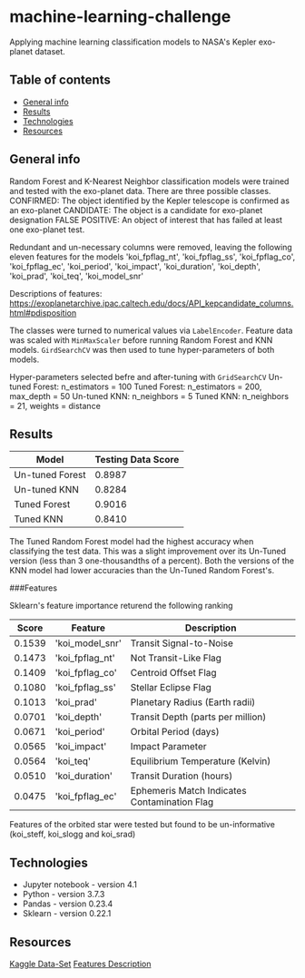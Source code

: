 # machine-learning-challenge
Applying machine learning classification models to NASA's Kepler exo-planet dataset. 


## Table of contents

* [General info](#general-info)
* [Results](#results)
* [Technologies](#technologies)
* [Resources](#resources)

## General info
Random Forest and K-Nearest Neighbor classification models were trained and tested with the exo-planet data. There are three possible classes.
CONFIRMED: The object identified by the Kepler telescope is confirmed as an exo-planet
CANDIDATE: The object is a candidate for exo-planet designation
FALSE POSITIVE: An object of interest that has failed at least one exo-planet test.

Redundant and un-necessary columns were removed, leaving the following eleven features for the models 
'koi_fpflag_nt', 'koi_fpflag_ss', 'koi_fpflag_co', 'koi_fpflag_ec', 'koi_period', 'koi_impact', 'koi_duration', 'koi_depth', 'koi_prad', 'koi_teq', 'koi_model_snr'

Descriptions of features: https://exoplanetarchive.ipac.caltech.edu/docs/API_kepcandidate_columns.html#pdisposition

The classes were turned to numerical values via `LabelEncoder`. Feature data was scaled with `MinMaxScaler` before running Random Forest and KNN models. `GirdSearchCV` was then used to tune hyper-parameters of both models. 

Hyper-parameters selected befre and after-tuning with `GridSearchCV`
Un-tuned Forest: n_estimators = 100
Tuned Forest: n_estimators = 200, max_depth = 50
Un-tuned KNN: n_neighbors = 5
Tuned KNN: n_neighbors = 21, weights = distance

## Results
|Model|Testing Data Score|
|---|---|
|Un-tuned Forest| 0.8987 |
|Un-tuned KNN| 0.8284 |
|Tuned Forest| 0.9016 |
|Tuned KNN| 0.8410 |

The Tuned Random Forest model had the highest accuracy when classifying the test data. This was a slight improvement over its Un-Tuned version (less than 3 one-thousandths of a percent). Both the versions of the KNN model had lower accuracies than the Un-Tuned Random Forest's.

###Features

Sklearn's feature importance returend the following ranking

|Score|Feature|Description|
|---|---|---|
|0.1539 |'koi_model_snr'|Transit Signal-to-Noise|
|0.1473 |'koi_fpflag_nt'|Not Transit-Like Flag|
|0.1409 |'koi_fpflag_co'|Centroid Offset Flag|
|0.1080|'koi_fpflag_ss'|Stellar Eclipse Flag|
|0.1013|'koi_prad'|	Planetary Radius (Earth radii)|
|0.0701|'koi_depth'|Transit Depth (parts per million)|
|0.0671|'koi_period'|Orbital Period (days)|
|0.0565|'koi_impact'|Impact Parameter|
|0.0564|'koi_teq'|Equilibrium Temperature (Kelvin)|
|0.0510|'koi_duration'|Transit Duration (hours)|
|0.0475|'koi_fpflag_ec'| Ephemeris Match Indicates Contamination Flag|

Features of the orbited star were tested but found to be un-informative (koi_steff, koi_slogg and koi_srad)

## Technologies
* Jupyter notebook - version 4.1
* Python - version 3.7.3
* Pandas - version 0.23.4
* Sklearn - version 0.22.1

## Resources
[Kaggle Data-Set](https://www.kaggle.com/nasa/kepler-exoplanet-search-results)
[Features Description](https://exoplanetarchive.ipac.caltech.edu/docs/API_kepcandidate_columns.html#pdisposition)
